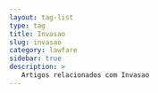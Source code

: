 ```yaml
---
layout: tag-list
type: tag
title: Invasao
slug: invasao
category: lawfare
sidebar: true
description: >
   Artigos relacionados com Invasao
---
```

